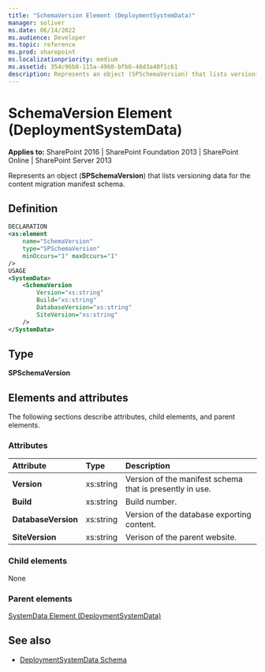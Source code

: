 ```yaml
---
title: "SchemaVersion Element (DeploymentSystemData)"
manager: soliver
ms.date: 06/14/2022
ms.audience: Developer
ms.topic: reference
ms.prod: sharepoint
ms.localizationpriority: medium
ms.assetid: 354c96b8-115a-4960-bfb6-46d3a40f1c61
description: Represents an object (SPSchemaVersion) that lists versioning data for the content migration manifest schema.
---
```


# SchemaVersion Element (DeploymentSystemData)

**Applies to:** SharePoint 2016 | SharePoint Foundation 2013 | SharePoint Online | SharePoint Server 2013
  
Represents an object (**SPSchemaVersion**) that lists versioning data for the content migration manifest schema.

## Definition

```XML
DECLARATION
<xs:element 
    name="SchemaVersion" 
    type="SPSchemaVersion" 
    minOccurs="1" maxOccurs="1" 
/>
USAGE
<SystemData>
    <SchemaVersion
        Version="xs:string"
        Build="xs:string"
        DatabaseVersion="xs:string"
        SiteVersion="xs:string"
    />
</SystemData>

```

## Type

**SPSchemaVersion**
  
## Elements and attributes

The following sections describe attributes, child elements, and parent elements.

### Attributes

|**Attribute**|**Type**|**Description**|
|:-----|:-----|:-----|
|**Version** <br/> |xs:string  <br/> |Version of the manifest schema that is presently in use.  <br/> |
|**Build** <br/> |xs:string  <br/> |Build number.  <br/> |
|**DatabaseVersion** <br/> |xs:string  <br/> |Version of the database exporting content.  <br/> |
|**SiteVersion** <br/> |xs:string  <br/> |Verison of the parent website.  <br/> |
   
### Child elements

None
   
### Parent elements

[SystemData Element (DeploymentSystemData)](systemdata-element-deploymentsystemdata.md)
   
## See also

- [DeploymentSystemData Schema](deploymentsystemdata-schema.md)

